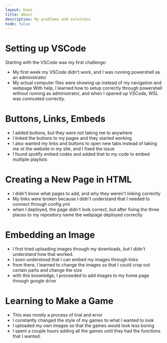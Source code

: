 ```yaml
---
layout: base
title: About
description: My problems and solutions
hide: false
---
```


# Setting up VSCode
Starting with the VSCode was my first challenge:
- My first week my VSCode didn't work, and I was running powershell as an administrator
- My actual computer files were showing up instead of my navigation and webpage
With help, I learned how to setup correctly through powershell without running as administrator, and when I opened up VSCode, WSL was connceted correctly.

# Buttons, Links, Embeds
- I added buttons, but they were not taking me to anywhere
- I linked the buttons to my pages and they started working
- I also wanted my links and buttons to open new tabs instead of taking me ot the website in my site, and I fixed the issue
- I found spotify embed codes and added that to my code to embed multiple playlists

# Creating a New Page in HTML
- I didn't know what pages to add, and why they weren't linking correctly 
- My links were broken because I didn't understand that I needed to connect through config.yml
- when I deployed, the page didn't look correct, but after fixing the three places to my repository name the webpage deployed correctly

# Embedding an Image
- I first tried uploading images through my downloads, but I didn't understand how that worked.
- I soon understood that I can embed my images through links
- from there, I learned to change the images so that I could crop out certain parts and change the size
- with this knowledge, I proceeded to add images to my home page through google drive

# Learning to Make a Game

- This was mostly a process of trial and error
- I constantly changed the style of my games to what I wanted to look
- I uploaded my own images so that the games would look less boring
- I spent a couple hours adding all the games until they had the functions that I wanted.

<script src="https://utteranc.es/client.js"
        repo="Ellioty15/Elliot_2025"
        issue-term="pathname"
        theme="github-light"
        crossorigin="anonymous"
        async>
</script>